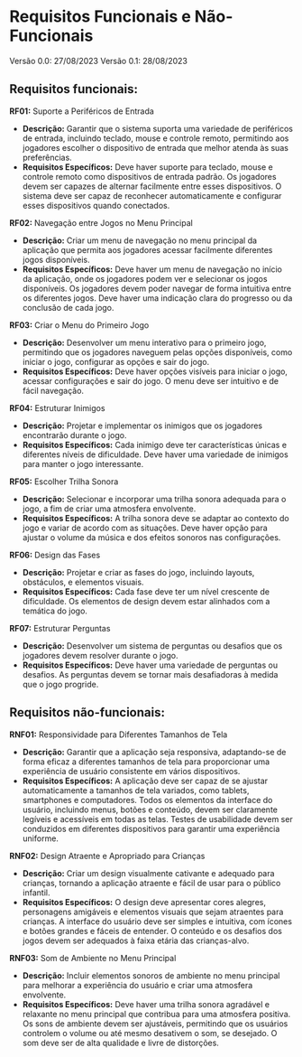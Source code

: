 # Requisitos Funcionais e Não-Funcionais

Versão 0.0: 27/08/2023
Versão 0.1: 28/08/2023

## Requisitos funcionais:

**RF01:** Suporte a Periféricos de Entrada  
* **Descrição:** Garantir que o sistema suporta uma variedade de periféricos de entrada, incluindo teclado, mouse e controle remoto, permitindo aos jogadores escolher o dispositivo de entrada que melhor atenda às suas preferências.  
* **Requisitos Específicos:**
Deve haver suporte para teclado, mouse e controle remoto como dispositivos de entrada padrão.
Os jogadores devem ser capazes de alternar facilmente entre esses dispositivos.
O sistema deve ser capaz de reconhecer automaticamente e configurar esses dispositivos quando conectados.


**RF02:** Navegação entre Jogos no Menu Principal  
* **Descrição:** Criar um menu de navegação no menu principal da aplicação que permita aos jogadores acessar facilmente diferentes jogos disponíveis.  
* **Requisitos Específicos:**
Deve haver um menu de navegação no início da aplicação, onde os jogadores podem ver e selecionar os jogos disponíveis.
Os jogadores devem poder navegar de forma intuitiva entre os diferentes jogos.
Deve haver uma indicação clara do progresso ou da conclusão de cada jogo.


**RF03:** Criar o Menu do Primeiro Jogo  
* **Descrição:** Desenvolver um menu interativo para o primeiro jogo, permitindo que os jogadores naveguem pelas opções disponíveis, como iniciar o jogo, configurar as opções e sair do jogo.  
* **Requisitos Específicos:**
Deve haver opções visíveis para iniciar o jogo, acessar configurações e sair do jogo.
O menu deve ser intuitivo e de fácil navegação.


**RF04:** Estruturar Inimigos  
* **Descrição:** Projetar e implementar os inimigos que os jogadores encontrarão durante o jogo.  
* **Requisitos Específicos:**
Cada inimigo deve ter características únicas e diferentes níveis de dificuldade.
Deve haver uma variedade de inimigos para manter o jogo interessante.


**RF05:** Escolher Trilha Sonora  
* **Descrição:** Selecionar e incorporar uma trilha sonora adequada para o jogo, a fim de criar uma atmosfera envolvente.  
* **Requisitos Específicos:**
A trilha sonora deve se adaptar ao contexto do jogo e variar de acordo com as situações.
Deve haver opção para ajustar o volume da música e dos efeitos sonoros nas configurações.


**RF06:** Design das Fases  
* **Descrição:** Projetar e criar as fases do jogo, incluindo layouts, obstáculos, e elementos visuais.  
* **Requisitos Específicos:**
Cada fase deve ter um nível crescente de dificuldade.
Os elementos de design devem estar alinhados com a temática do jogo.


**RF07:** Estruturar Perguntas  
* **Descrição:** Desenvolver um sistema de perguntas ou desafios que os jogadores devem resolver durante o jogo.  
* **Requisitos Específicos:**
Deve haver uma variedade de perguntas ou desafios.
As perguntas devem se tornar mais desafiadoras à medida que o jogo progride.

  

## Requisitos não-funcionais:

**RNF01:** Responsividade para Diferentes Tamanhos de Tela  
* **Descrição:** Garantir que a aplicação seja responsiva, adaptando-se de forma eficaz a diferentes tamanhos de tela para proporcionar uma experiência de usuário consistente em vários dispositivos.  
* **Requisitos Específicos:**
A aplicação deve ser capaz de se ajustar automaticamente a tamanhos de tela variados, como tablets, smartphones e computadores.
Todos os elementos da interface do usuário, incluindo menus, botões e conteúdo, devem ser claramente legíveis e acessíveis em todas as telas.
Testes de usabilidade devem ser conduzidos em diferentes dispositivos para garantir uma experiência uniforme.


**RNF02:** Design Atraente e Apropriado para Crianças  
* **Descrição:** Criar um design visualmente cativante e adequado para crianças, tornando a aplicação atraente e fácil de usar para o público infantil.  
* **Requisitos Específicos:**
O design deve apresentar cores alegres, personagens amigáveis e elementos visuais que sejam atraentes para crianças.
A interface do usuário deve ser simples e intuitiva, com ícones e botões grandes e fáceis de entender.
O conteúdo e os desafios dos jogos devem ser adequados à faixa etária das crianças-alvo.


**RNF03:** Som de Ambiente no Menu Principal  
* **Descrição:** Incluir elementos sonoros de ambiente no menu principal para melhorar a experiência do usuário e criar uma atmosfera envolvente.  
* **Requisitos Específicos:**
Deve haver uma trilha sonora agradável e relaxante no menu principal que contribua para uma atmosfera positiva.
Os sons de ambiente devem ser ajustáveis, permitindo que os usuários controlem o volume ou até mesmo desativem o som, se desejado.
O som deve ser de alta qualidade e livre de distorções.
